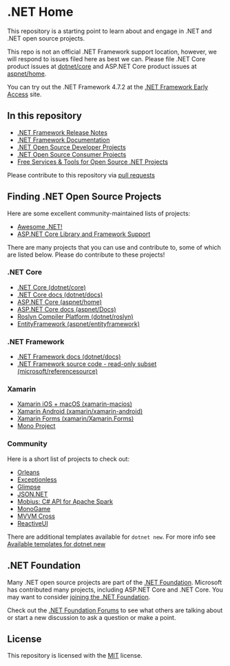 # .NET Home

This repository is a starting point to learn about and engage in .NET and .NET open source projects.

This repo is not an official .NET Framework support location, however, we will respond to issues filed here as best we can. Please file .NET Core product issues at [dotnet/core](https://github.com/dotnet/core/issues) and ASP.NET Core product issues at [aspnet/home](https://github.com/aspnet/home/issues).

You can try out the .NET Framework 4.7.2 at the [.NET Framework Early Access](https://github.com/microsoft/dotnet-framework-early-access) site.

## In this repository

- [.NET Framework Release Notes](releases/README.md)
- [.NET Framework Documentation](Documentation/README.md)
- [.NET Open Source Developer Projects](dotnet-developer-projects.md)
- [.NET Open Source Consumer Projects](dotnet-consumer-projects.md)
- [Free Services & Tools for Open Source .NET Projects](dotnet-free-oss-services.md)

Please contribute to this repository via [pull requests](https://github.com/Microsoft/dotnet/pulls)

## Finding .NET Open Source Projects

Here are some excellent community-maintained lists of projects:

- [Awesome .NET!](https://github.com/quozd/awesome-dotnet)
- [ASP.NET Core Library and Framework Support](https://github.com/jpsingleton/ANCLAFS)

There are many projects that you can use and contribute to, some of which are listed below. Please do contribute to these projects!

### .NET Core

- [.NET Core (dotnet/core)](https://github.com/dotnet/core)
- [.NET Core docs (dotnet/docs)](https://github.com/dotnet/docs)
- [ASP.NET Core (aspnet/home)](https://github.com/aspnet/home)
- [ASP.NET Core docs (aspnet/Docs)](https://github.com/aspnet/Docs)
- [Roslyn Compiler Platform (dotnet/roslyn)](https://github.com/dotnet/roslyn)
- [EntityFramework (aspnet/entityframework)](https://github.com/aspnet/EntityFramework)

### .NET Framework

- [.NET Framework docs (dotnet/docs)](https://github.com/dotnet/docs)
- [.NET Framework source code - read-only subset (microsoft/referencesource)](https://github.com/microsoft/referencesource)

### Xamarin

- [Xamarin iOS + macOS (xamarin-macios)](https://github.com/xamarin/xamarin-macios)
- [Xamarin Android (xamarin/xamarin-android)](https://github.com/xamarin/xamarin-android)
- [Xamarin Forms (xamarin/Xamarin.Forms)](https://github.com/xamarin/Xamarin.Forms)
- [Mono Project](https://github.com/mono/)

### Community

Here is a short list of projects to check out:

* [Orleans](https://github.com/dotnet/orleans)
* [Exceptionless](https://github.com/exceptionless/Exceptionless)
* [Glimpse](https://github.com/Glimpse/Glimpse)
* [JSON.NET](https://github.com/JamesNK/Newtonsoft.Json)
* [Mobius: C# API for Apache Spark](https://github.com/Microsoft/Mobius)
* [MonoGame](https://github.com/MonoGame/MonoGame)
* [MVVM Cross](https://github.com/MvvmCross/MvvmCross)
* [ReactiveUI](https://github.com/reactiveui/ReactiveUI)

There are additional templates available for `dotnet new`. For more info see [Available templates for dotnet new](https://github.com/dotnet/templating/wiki/Available-templates-for-dotnet-new)

## .NET Foundation

Many .NET open source projects are part of the
[.NET Foundation](http://www.dotnetfoundation.org/projects). Microsoft has contributed many projects, including ASP.NET Core and 
.NET Core. You may want to consider [joining the .NET Foundation](https://dotnetfoundation.org/get-involved).

Check out the [.NET Foundation Forums](http://forums.dotnetfoundation.org/) to see what others are talking about or start a new discussion to ask a question or make a point. 

## License

This repository is licensed with the [MIT](LICENSE) license.
